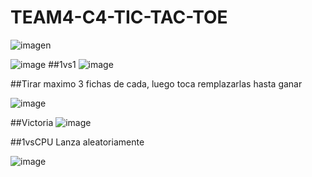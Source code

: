 # TEAM4-C4-TIC-TAC-TOE<br/>

![imagen](https://user-images.githubusercontent.com/19403472/166877220-224e0e86-f9c1-4d22-8ac8-214d6f26457b.png)<br/>


![image](https://user-images.githubusercontent.com/99056015/167700083-2f05b9c4-2bff-4efd-a264-eb3140344af6.png)
##1vs1
![image](https://user-images.githubusercontent.com/99056015/167700185-1623c1f7-f066-433c-83ad-fb72e6b5c224.png)

##Tirar maximo 3 fichas de cada, luego toca remplazarlas hasta ganar

![image](https://user-images.githubusercontent.com/99056015/167700527-a9b400fb-236b-43ed-8a45-1f6e95e1ecda.png)

##Victoria
![image](https://user-images.githubusercontent.com/99056015/167700705-671d98dc-d437-4db8-877d-1ac479b6bd64.png)


##1vsCPU Lanza aleatoriamente

![image](https://user-images.githubusercontent.com/99056015/167700834-20b0d484-5476-455a-8c1a-904a6cae8222.png)
